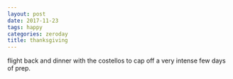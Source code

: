 ```yaml
---
layout: post
date: 2017-11-23
tags: happy
categories: zeroday
title: thanksgiving
---
```


flight back and dinner with the costellos to cap off a very intense few days of prep.
